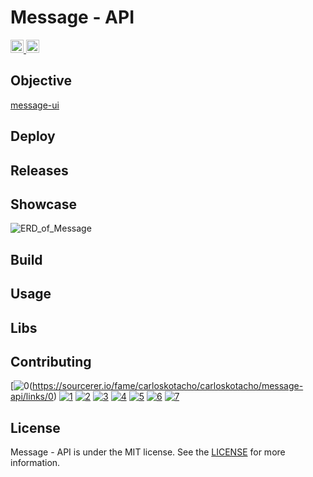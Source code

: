 # Message - API

<a href="https://github.com/carloskotacho/message-api/blob/master/LICENSE">
  <img src="https://img.shields.io/static/v1?label=license&message=MIT&color=informational" height="21"/>
</a>
<a href="https://github.com/carloskotacho/message-api/releases">
  <img src="https://img.shields.io/github/v/release/carloskotacho/message-api?colorB=58839b" height="21">    
</a>

## Objective

[message-ui](https://github.com/carloskotacho/message-ui)

## Deploy

## Releases

## Showcase

![ERD_of_Message](https://user-images.githubusercontent.com/22691244/77832001-8a7c3500-7111-11ea-9757-ece581adda2e.png)

## Build

## Usage

## Libs

## Contributing

[![0](https://sourcerer.io/fame/carloskotacho/carloskotacho/message-api/images/0)(https://sourcerer.io/fame/carloskotacho/carloskotacho/message-api/links/0)
[![1](https://sourcerer.io/fame/carloskotacho/carloskotacho/message-api/images/1)](https://sourcerer.io/fame/carloskotacho/carloskotacho/message-api/links/1)
[![2](https://sourcerer.io/fame/carloskotacho/carloskotacho/message-api/images/2)](https://sourcerer.io/fame/carloskotacho/carloskotacho/message-api/links/2)
[![3](https://sourcerer.io/fame/carloskotacho/carloskotacho/message-api/images/3)](https://sourcerer.io/fame/carloskotacho/carloskotacho/message-api/links/3)
[![4](https://sourcerer.io/fame/carloskotacho/carloskotacho/message-api/images/4)](https://sourcerer.io/fame/carloskotacho/carloskotacho/message-api/links/4)
[![5](https://sourcerer.io/fame/carloskotacho/carloskotacho/message-api/images/5)](https://sourcerer.io/fame/carloskotacho/carloskotacho/message-api/links/5)
[![6](https://sourcerer.io/fame/carloskotacho/carloskotacho/message-api/images/6)](https://sourcerer.io/fame/carloskotacho/carloskotacho/message-api/links/6)
[![7](https://sourcerer.io/fame/carloskotacho/carloskotacho/message-api/images/7)](https://sourcerer.io/fame/carloskotacho/carloskotacho/message-api/links/7)

## License

Message - API is under the MIT license. See the [LICENSE](https://github.com/carloskotacho/message-api/blob/master/LICENSE) for more information.
